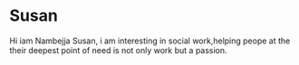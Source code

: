 # Susan
Hi iam Nambejja Susan, i am interesting in social work,helping peope at the their deepest point of need is not only work but a passion. 
